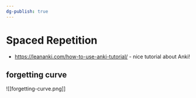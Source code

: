 ```yaml
---
dg-publish: true
---
```

# Spaced Repetition

- <https://leananki.com/how-to-use-anki-tutorial/> - nice tutorial about Anki!

## forgetting curve 

![[forgetting-curve.png]]